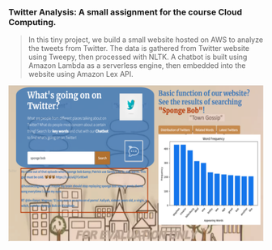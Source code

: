 ### Twitter Analysis: A small assignment for the course Cloud Computing.

> In this tiny project, we build a small website hosted on AWS to analyze the tweets from Twitter. The data is gathered from Twitter website using Tweepy, then processed with NLTK. A chatbot is built using Amazon Lambda as a serverless engine, then embedded into the website using Amazon Lex API.

![](./homepage.png)